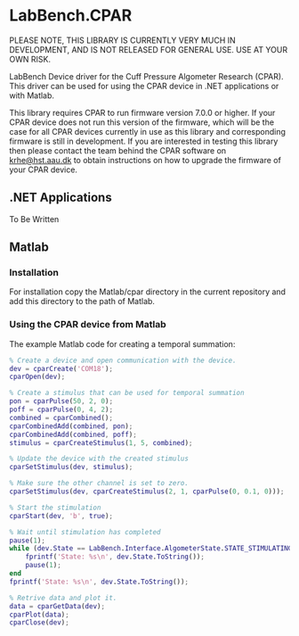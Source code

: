 # LabBench.CPAR

PLEASE NOTE, THIS LIBRARY IS CURRENTLY VERY MUCH IN DEVELOPMENT, AND IS NOT RELEASED FOR GENERAL USE.
USE AT YOUR OWN RISK.

LabBench Device driver for the Cuff Pressure Algometer Research (CPAR). This driver can be used
for using the CPAR device in .NET applications or with Matlab.

This library requires CPAR to run firmware version 7.0.0 or higher. If your CPAR device does not run
this version of the firmware, which will be the case for all CPAR devices currently in use as this library
and corresponding firmware is still in development. If you are interested in testing this library then
please contact the team behind the CPAR software on krhe@hst.aau.dk to obtain instructions on how to upgrade
the firmware of your CPAR device.

## .NET Applications

To Be Written

## Matlab

### Installation

For installation copy the Matlab/cpar directory in the current repository and add this directory
to the path of Matlab.

### Using the CPAR device from Matlab

The example Matlab code for creating a temporal summation:

```matlab
% Create a device and open communication with the device.
dev = cparCreate('COM18');
cparOpen(dev);

% Create a stimulus that can be used for temporal summation
pon = cparPulse(50, 2, 0);
poff = cparPulse(0, 4, 2);
combined = cparCombined();
cparCombinedAdd(combined, pon);
cparCombinedAdd(combined, poff);
stimulus = cparCreateStimulus(1, 5, combined);

% Update the device with the created stimulus
cparSetStimulus(dev, stimulus);

% Make sure the other channel is set to zero.
cparSetStimulus(dev, cparCreateStimulus(2, 1, cparPulse(0, 0.1, 0))); 

% Start the stimulation
cparStart(dev, 'b', true);

% Wait until stimulation has completed
pause(1);
while (dev.State == LabBench.Interface.AlgometerState.STATE_STIMULATING)
    fprintf('State: %s\n', dev.State.ToString()); 
    pause(1);
end
fprintf('State: %s\n', dev.State.ToString()); 

% Retrive data and plot it.
data = cparGetData(dev);
cparPlot(data);
cparClose(dev);
```
